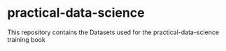 # practical-data-science
This repository contains the Datasets used for the practical-data-science training book
